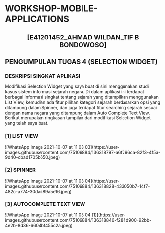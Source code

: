 # WORKSHOP-MOBILE-APPLICATIONS

<h2 align='center'>[E41201452_AHMAD WILDAN_TIF B BONDOWOSO]</h2>
<h2>PENGUMPULAN TUGAS 4 (SELECTION WIDGET)</h2>
<h3>DESKRIPSI SINGKAT APLIKASI</h3>
Modifikasi Selection Widget yang saya buat di sini menggunakan studi kasus sistem informasi sejarah negara. Di dalam aplikasi ini terdapat berbagai informasi singkat tentang sejarah yang ditampilkan menggunakan List View, kemudian ada fitur pilihan kategori sejarah berdasarkan opsi yang ditampung dalam Spinner, dan juga terdapat fitur searching sejarah sesuai dengan nama negara yang ditampung dalam Auto Complete Text View. Berikut merupakan ringkasan tampilan dari modifikasi Selection Widget yang telah saya buat.
<h3>[1] LIST VIEW</h3>
![WhatsApp Image 2021-10-07 at 11 08 03](https://user-images.githubusercontent.com/75109884/136318797-a6f296ca-82f3-4f5a-9d40-cbad1705b650.jpeg)
<h3>[2] SPINNER</h3>
![WhatsApp Image 2021-10-07 at 11 08 04](https://user-images.githubusercontent.com/75109884/136318828-433050b7-14f7-482c-a774-30dad89a5e16.jpeg)
<h3>[3] AUTOCOMPLETE TEXT VIEW</h3>
![WhatsApp Image 2021-10-07 at 11 08 04 (1)](https://user-images.githubusercontent.com/75109884/136318846-f284d900-92bb-4e2b-8d36-6604bf455c2a.jpeg)

